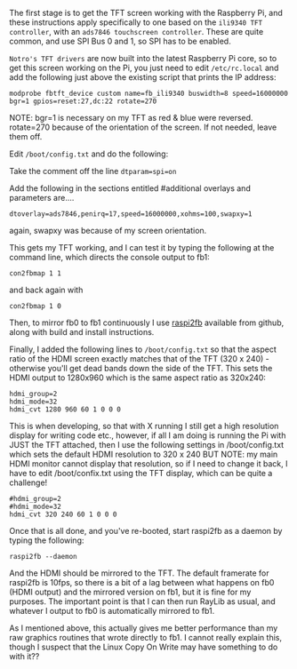 The first stage is to get the TFT screen working with the Raspberry Pi, and these instructions apply specifically to one based on the `ili9340 TFT controller`, with an `ads7846 touchscreen controller`. These are quite common, and use SPI Bus 0 and 1, so SPI has to be enabled.

`Notro's TFT drivers` are now built into the latest Raspberry Pi core, so to get this screen working on the Pi, you just need to edit `/etc/rc.local` and add the following just above the existing script that prints the IP address:
```
modprobe fbtft_device custom name=fb_ili9340 buswidth=8 speed=16000000 bgr=1 gpios=reset:27,dc:22 rotate=270
```
NOTE: bgr=1 is necessary on my TFT as red & blue were reversed. rotate=270 because of the orientation of the screen. If not needed, leave them off.

Edit `/boot/config.txt` and do the following:

Take the comment off the line `dtparam=spi=on`

Add the following in the sections entitled #additional overlays and parameters are....
```
dtoverlay=ads7846,penirq=17,speed=16000000,xohms=100,swapxy=1
```
again, swapxy was because of my screen orientation.

This gets my TFT working, and I can test it by typing the following at the command line, which directs the console output to fb1:
```
con2fbmap 1 1
```
and back again with 
```
con2fbmap 1 0
```
Then, to mirror fb0 to fb1 continuously I use [raspi2fb](https://github.com/AndrewFromMelbourne/raspi2fb) available from github, along with build and install instructions.

Finally, I added the following lines to `/boot/config.txt` so that the aspect ratio of the HDMI screen exactly matches that of the TFT (320 x 240) - otherwise you'll get dead bands down the side of the TFT. This sets the HDMI output to 1280x960 which is the same aspect ratio as 320x240:
```
hdmi_group=2
hdmi_mode=32
hdmi_cvt 1280 960 60 1 0 0 0
```
This is when developing, so that with X running I still get a high resolution display for writing code etc., however, if all I am doing is running the Pi with JUST the TFT attached, then I use the following settings in /boot/config.txt which sets the default HDMI resolution to 320 x 240 BUT NOTE: my main HDMI monitor cannot display that resolution, so if I need to change it back, I have to edit /boot/confix.txt using the TFT display, which can be quite a challenge!
```
#hdmi_group=2
#hdmi_mode=32
hdmi_cvt 320 240 60 1 0 0 0
```
Once that is all done, and you've re-booted, start raspi2fb as a daemon by typing the following:
``` 
raspi2fb --daemon
```
And the HDMI should be mirrored to the TFT. The default framerate for raspi2fb is 10fps, so there is a bit of a lag between what happens on fb0 (HDMI output) and the mirrored version on fb1, but it is fine for my purposes. The important point is that I can then run RayLib as usual, and whatever I output to fb0 is automatically mirrored to fb1.

As I mentioned above, this actually gives me better performance than my raw graphics routines that wrote directly to fb1. I cannot really explain this, though I suspect that the Linux Copy On Write may have something to do with it??

